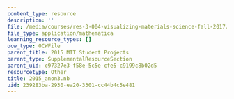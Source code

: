 ```yaml
---
content_type: resource
description: ''
file: /media/courses/res-3-004-visualizing-materials-science-fall-2017/239283ba2930ea203301cc44b4c5e481_2015_anon3.nb
file_type: application/mathematica
learning_resource_types: []
ocw_type: OCWFile
parent_title: 2015 MIT Student Projects
parent_type: SupplementalResourceSection
parent_uid: c97327e3-f58e-5c5e-cfe5-c9199c8b02d5
resourcetype: Other
title: 2015_anon3.nb
uid: 239283ba-2930-ea20-3301-cc44b4c5e481
---
```


